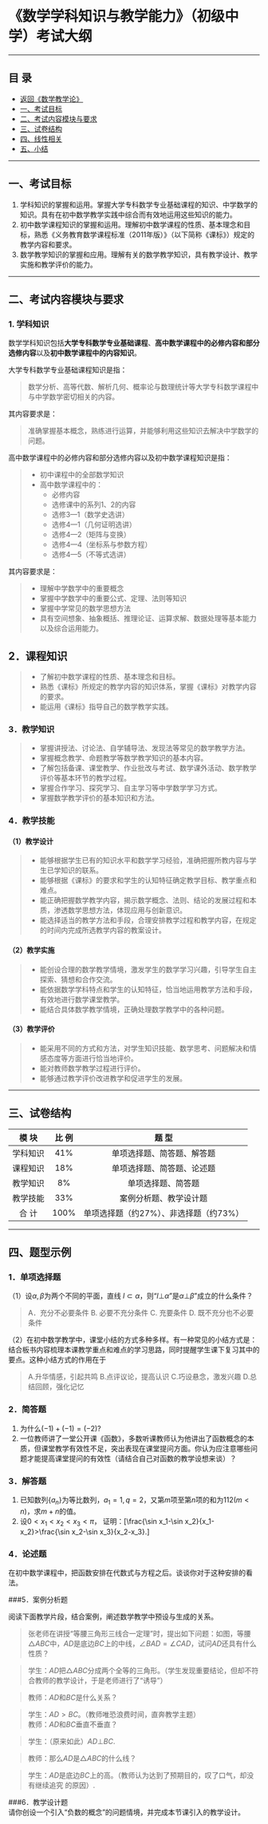 # 《数学学科知识与教学能力》（初级中学）考试大纲

---

## 目  录

+ <a href="/html/lecture/mathTeacher.html"> 返回《数学教学论》 </a>
+ <a href="#1"> 一、考试目标 </a>
+ <a href="#2"> 二、考试内容模块与要求 </a>
+ <a href="#3"> 三、试卷结构</a>
+ <a href="#4"> 四、线性相关</a>
+ <a href="#5"> 五、小结</a>

---

## <a name="1">一、考试目标 </a>

1. 学科知识的掌握和运用。掌握大学专科数学专业基础课程的知识、中学数学的知识。具有在初中数学教学实践中综合而有效地运用这些知识的能力。
2. 初中数学课程知识的掌握和运用。理解初中数学课程的性质、基本理念和目标，熟悉《义务教育数学课程标准（2011年版）》（以下简称《课标》）规定的教学内容和要求。
3. 数学教学知识的掌握和应用。理解有关的数学教学知识，具有教学设计、教学实施和教学评价的能力。

---

## <a name="2">二、考试内容模块与要求 </a>

### 1. 学科知识

数学学科知识包括**大学专科数学专业基础课程**、**高中数学课程中的必修内容和部分选修内容**以及**初中数学课程中的内容知识**。

大学专科数学专业基础课程知识是指：
>数学分析、高等代数、解析几何、概率论与数理统计等大学专科数学课程中与中学数学密切相关的内容。

其内容要求是：
>准确掌握基本概念，熟练进行运算，并能够利用这些知识去解决中学数学的问题。

高中数学课程中的必修内容和部分选修内容以及初中数学课程知识是指：
>+ 初中课程中的全部数学知识
>+ 高中数学课程中的：
>   - 必修内容
>   - 选修课中的系列1、2的内容
>   - 选修3—1（数学史选讲）
>   - 选修4—1（几何证明选讲）
>   - 选修4—2（矩阵与变换）
>   - 选修4—4（坐标系与参数方程）
>   - 选修4—5（不等式选讲）

其内容要求是：
> + 理解中学数学中的重要概念
> + 掌握中学数学中的重要公式、定理、法则等知识
> + 掌握中学常见的数学思想方法
> + 具有空间想象、抽象概括、推理论证、运算求解、数据处理等基本能力以及综合运用能力。

## 2．课程知识

>+ 了解初中数学课程的性质、基本理念和目标。
>+ 熟悉《课标》所规定的教学内容的知识体系，掌握《课标》对教学内容的要求。
>+ 能运用《课标》指导自己的数学教学实践。

### 3．教学知识

>+ 掌握讲授法、讨论法、自学辅导法、发现法等常见的数学教学方法。
>+ 掌握概念教学、命题教学等数学教学知识的基本内容。
>+ 了解包括备课、课堂教学、作业批改与考试、数学课外活动、数学教学评价等基本环节的教学过程。
>+ 掌握合作学习、探究学习、自主学习等中学数学学习方式。
>+ 掌握数学教学评价的基本知识和方法。

### 4．教学技能

#### （1）教学设计

>+ 能够根据学生已有的知识水平和数学学习经验，准确把握所教内容与学生已学知识的联系。
>+ 能够根据《课标》的要求和学生的认知特征确定教学目标、教学重点和难点。
>+ 能正确把握数学教学内容，揭示数学概念、法则、结论的发展过程和本质，渗透数学思想方法，体现应用与创新意识。
>+ 能选择适当的教学方法和手段，合理安排教学过程和教学内容，在规定的时间内完成所选教学内容的教案设计。

#### （2）教学实施

>+ 能创设合理的数学教学情境，激发学生的数学学习兴趣，引导学生自主探索、猜想和合作交流。
>+ 能依据数学学科特点和学生的认知特征，恰当地运用教学方法和手段，有效地进行数学课堂教学。
>+ 能结合具体数学教学情境，正确处理数学教学中的各种问题。

#### （3）教学评价

>+ 能采用不同的方式和方法，对学生知识技能、数学思考、问题解决和情感态度等方面进行恰当地评价。
>+ 能对教师数学教学过程进行评价。
>+ 能够通过教学评价改进教学和促进学生的发展。

---

## <a name="3">三、试卷结构 </a>

模  块| 比  例 | 	题  型
:-: | :-: | :-: 
学科知识 | 41% | 单项选择题、简答题、解答题
课程知识 | 18% | 单项选择题、简答题、论述题
教学知识 | 8% | 单项选择题、简答题
教学技能 | 33% | 案例分析题、教学设计题
合 计 | 100% | 单项选择题（约27%）、非选择题（约73%）

---

## <a name="4">四、题型示例 </a>

### 1．单项选择题  

（1）设$\alpha,\beta$为两个不同的平面，直线 $l\subset\alpha$，则“$l\bot\alpha$”是$\alpha\bot\beta$”成立的什么条件？
> A．充分不必要条件
> B. 必要不充分条件
> C. 充要条件
> D. 既不充分也不必要条件

（2）在初中数学教学中，课堂小结的方式多种多样。有一种常见的小结方式是：结合板书内容梳理本课教学重点和难点的学习思路，同时提醒学生课下复习其中的要点。这种小结方式的作用在于
> A.升华情感，引起共鸣
> B.点评议论，提高认识 
> C.巧设悬念，激发兴趣
> D.总结回顾，强化记忆

### 2．简答题  

1) 为什么$(-1)+(-1)=(-2)?$
2) 一位教师讲了一堂公开课《函数》，多数听课教师认为他讲出了函数概念的本质，但课堂教学有效性不足，突出表现在课堂提问方面。你认为应注意哪些问题才能提高课堂提问的有效性（请结合自己对函数的教学设想来谈）？

### 3．解答题 

1) 已知数列$\{a_n\}$为等比数列，$a_1=1,q=2$，又第$m$项至第$n$项的和为$112(m<n)$，求$m+n$的值。
2) 设$0<x_1<x_2<x_3<\pi$， 证明：\[\frac{\sin x_1-\sin x_2}{x_1-x_2}>\frac{\sin x_2-\sin x_3}{x_2-x_3}.\]

### 4．论述题  

在初中数学课程中，把函数安排在代数式与方程之后。谈谈你对于这种安排的看法。

###5．案例分析题 

阅读下面教学片段，结合案例，阐述数学教学中预设与生成的关系。

>张老师在讲授“等腰三角形三线合一定理”时，提出如下问题：如图，等腰$\triangle ABC$中，$AD$是底边$BC$上的中线，$\angle BAD=\angle CAD$，试问$AD$还具有什么性质？

>学生：$AD$把$\triangle ABC$分成两个全等的三角形。（学生发现重要结论，但却不符合教师的教学设计，于是老师进行了“诱导”）

>教师：$AD$和$BC$是什么关系？

>学生：$AD>BC$。（教师唯恐浪费时间，直奔教学主题）         
>教师：$AD$和$BC$垂直不垂直？

>学生：（原来如此）$AD\bot BC$.

>教师：那么$AD$是$\triangle ABC$的什么线？

>学生：$AD$是底边$BC$上的高。（教师认为达到了预期目的，叹了口气，却没有继续追究 的原因）.

###6．教学设计题  
请你创设一个引入“负数的概念”的问题情境，并完成本节课引入的教学设计。


